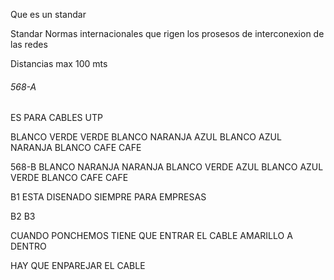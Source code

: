 Que es un standar

Standar 
Normas internacionales que rigen los prosesos de interconexion de las redes


Distancias max
100 mts

###### 568-A
ES PARA CABLES UTP

BLANCO VERDE 
VERDE 
BLANCO NARANJA
AZUL
BLANCO AZUL
NARANJA
BLANCO CAFE
CAFE


568-B
BLANCO NARANJA
NARANJA
BLANCO VERDE
AZUL
BLANCO AZUL
VERDE
BLANCO CAFE
CAFE

B1 
ESTA DISENADO SIEMPRE PARA EMPRESAS

B2
B3


CUANDO PONCHEMOS TIENE QUE ENTRAR EL CABLE AMARILLO A DENTRO

HAY QUE ENPAREJAR EL CABLE

